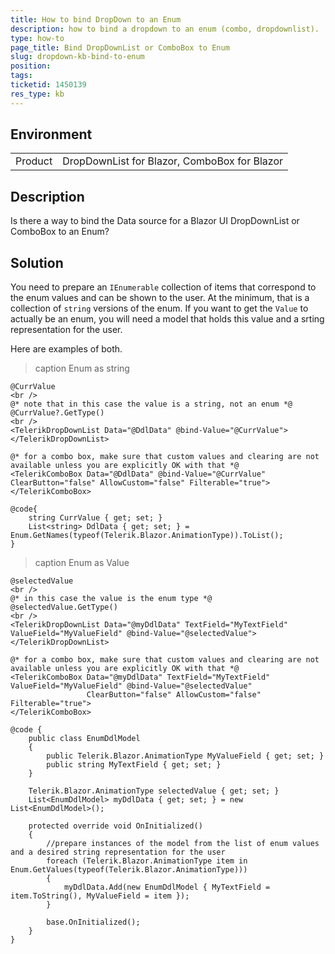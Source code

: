 ```yaml
---
title: How to bind DropDown to an Enum
description: how to bind a dropdown to an enum (combo, dropdownlist).
type: how-to
page_title: Bind DropDownList or ComboBox to Enum
slug: dropdown-kb-bind-to-enum
position: 
tags: 
ticketid: 1450139
res_type: kb
---
```


## Environment
<table>
	<tbody>
		<tr>
			<td>Product</td>
			<td>DropDownList for Blazor, ComboBox for Blazor</td>
		</tr>
	</tbody>
</table>


## Description
Is there a way to bind the Data source for a Blazor UI DropDownList or ComboBox to an Enum?

## Solution
You need to prepare an `IEnumerable` collection of items that correspond to the enum values and can be shown to the user. At the minimum, that is a collection of `string` versions of the enum. If you want to get the `Value` to actually be an enum, you will need a model that holds this value and a srting representation for the user.

Here are examples of both.

>caption Enum as string

````CSHTML
@CurrValue
<br />
@* note that in this case the value is a string, not an enum *@
@CurrValue?.GetType()
<br />
<TelerikDropDownList Data="@DdlData" @bind-Value="@CurrValue"></TelerikDropDownList>

@* for a combo box, make sure that custom values and clearing are not available unless you are explicitly OK with that *@
<TelerikComboBox Data="@DdlData" @bind-Value="@CurrValue" ClearButton="false" AllowCustom="false" Filterable="true"></TelerikComboBox>

@code{
    string CurrValue { get; set; }
    List<string> DdlData { get; set; } = Enum.GetNames(typeof(Telerik.Blazor.AnimationType)).ToList();
}
````

>caption Enum as Value

````CSHTML
@selectedValue
<br />
@* in this case the value is the enum type *@
@selectedValue.GetType()
<br />
<TelerikDropDownList Data="@myDdlData" TextField="MyTextField" ValueField="MyValueField" @bind-Value="@selectedValue">
</TelerikDropDownList>

@* for a combo box, make sure that custom values and clearing are not available unless you are explicitly OK with that *@
<TelerikComboBox Data="@myDdlData" TextField="MyTextField" ValueField="MyValueField" @bind-Value="@selectedValue"
                 ClearButton="false" AllowCustom="false" Filterable="true">
</TelerikComboBox>

@code {
    public class EnumDdlModel
    {
        public Telerik.Blazor.AnimationType MyValueField { get; set; }
        public string MyTextField { get; set; }
    }

    Telerik.Blazor.AnimationType selectedValue { get; set; }
    List<EnumDdlModel> myDdlData { get; set; } = new List<EnumDdlModel>();

    protected override void OnInitialized()
    {
        //prepare instances of the model from the list of enum values and a desired string representation for the user
        foreach (Telerik.Blazor.AnimationType item in Enum.GetValues(typeof(Telerik.Blazor.AnimationType)))
        {
            myDdlData.Add(new EnumDdlModel { MyTextField = item.ToString(), MyValueField = item });
        }

        base.OnInitialized();
    }
}
````
